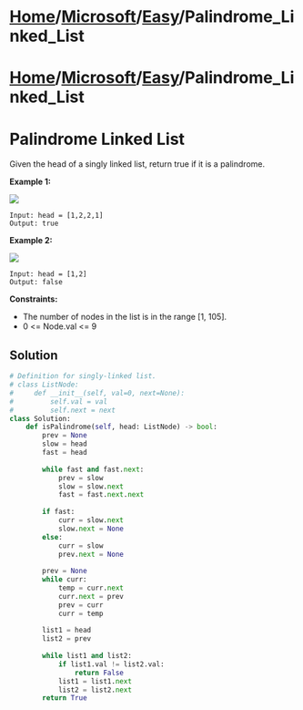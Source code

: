 # [Home](./../../..)/[Microsoft](./../..)/[Easy](./..)/Palindrome_Linked_List
# [Home](./../../..)/[Microsoft](./../..)/[Easy](./..)/Palindrome_Linked_List
<h1>Palindrome Linked List</h1>

<p>
Given the head of a singly linked list, return true if it is a palindrome.

</p>

<b>Example 1:</b>

<img src="https://assets.leetcode.com/uploads/2021/03/03/pal1linked-list.jpg">

    Input: head = [1,2,2,1]
    Output: true
    
<b>Example 2:</b>

<img src="https://assets.leetcode.com/uploads/2021/03/03/pal2linked-list.jpg">

    Input: head = [1,2]
    Output: false

<b>Constraints:</b>

- The number of nodes in the list is in the range [1, 105].
- 0 <= Node.val <= 9

<h2>Solution</h2>

```python
# Definition for singly-linked list.
# class ListNode:
#     def __init__(self, val=0, next=None):
#         self.val = val
#         self.next = next
class Solution:
    def isPalindrome(self, head: ListNode) -> bool:
        prev = None
        slow = head
        fast = head
        
        while fast and fast.next:
            prev = slow
            slow = slow.next
            fast = fast.next.next
        
        if fast:
            curr = slow.next
            slow.next = None    
        else:
            curr = slow
            prev.next = None
        
        prev = None
        while curr:
            temp = curr.next
            curr.next = prev
            prev = curr
            curr = temp
        
        list1 = head
        list2 = prev
        
        while list1 and list2:
            if list1.val != list2.val:
                return False
            list1 = list1.next
            list2 = list2.next
        return True
```
